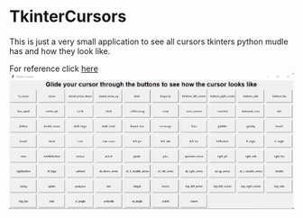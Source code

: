 # TkinterCursors
This is just a very small application to see all cursors tkinters python mudle has and how they look like.

For reference click [here](https://tkdocs.com/shipman/cursors.html)
![](Img.png)

